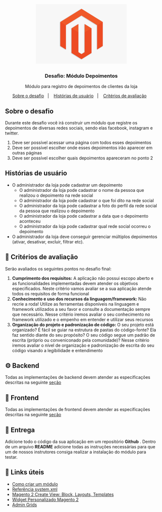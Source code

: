 
<h1 align="center">
  <img alt="Fastfeet" title="Bleez" src="assets/logo.png" width="300px" />
</h1>

<h3 align="center">
  Desafio: Módulo Depoimentos
</h3>

<p align="center">Módulo para registro de depoimentos de clientes da loja</p>

<p align="center">
  <a href="#sobre-o-desafio">Sobre o desafio</a>&nbsp;&nbsp;&nbsp;|&nbsp;&nbsp;&nbsp;
  <a href="#histórias-de-usuário">Histórias de usuário</a>&nbsp;&nbsp;&nbsp;|&nbsp;&nbsp;&nbsp;
  <a href="#pencil-critérios-de-avaliação">Critérios de avaliação</a>&nbsp;&nbsp;&nbsp; <!-- |&nbsp;&nbsp;&nbsp;
<a href="#gear-backend">Backend</a>&nbsp;&nbsp;&nbsp;|&nbsp;&nbsp;&nbsp;
  <a href="#art-frontend">Frontend</a>&nbsp;&nbsp;&nbsp;|&nbsp;&nbsp;&nbsp;
  <a href="#date-entrega">Entrega</a>&nbsp;&nbsp;&nbsp;
</p> -->


## Sobre o desafio
Durante este desafio você irá construir um módulo que registre os depoimentos de diversas redes sociais, sendo elas facebook, instagram e twitter. 
1. Deve ser possível acessar uma página com todos esses depoimentos
2. Deve ser possível escolher onde esses depoimentos irão aparecer em outras páginas
3. Deve ser possível escolher quais depoimentos apareceram  no ponto 2
## Histórias de usuário
* O administrador da loja pode cadastrar um depoimento
	* O administrador da loja pode cadastrar o nome da pessoa que realizou o depoimento na rede social
	* O administrador da loja pode cadastrar o que foi dito na rede social
	* O administrador da loja pode cadastrar a foto do perfil da rede social da pessoa que realizou o depoimento
	* O administrador da loja pode cadastrar a data que o depoimento aconteceu
	* O administrador da loja pode cadastrar qual rede social ocorreu o depoimento
* O administrador da loja deve conseguir gerenciar múltiplos depoimentos (ativar, desativar, excluir, filtrar etc).


## :pencil: Critérios de avaliação
Serão avaliados os seguintes pontos no desafio final:

1. **Cumprimento dos requisitos:** A aplicação não possui escopo aberto e as funcionalidades implementadas devem atender os objetivos especificados. Neste critério vamos avaliar se a sua aplicação atende todos os requisitos de forma funcional
1. **Conhecimento e uso dos recursos da linguagem/framework:** Não recrie a roda! Utilize as ferramentas disponíveis na linguagem e framework utilizados a seu favor e consulte a documentação sempre que necessário. Nesse critério iremos avaliar o seu conhecimento no framework utilizado e o empenho em entender e utilizar seus recursos
1. **Organização do projeto e padronização de código:** O seu projeto está organizado? É fácil se guiar na estrutura de pastas do código-fonte? Ela faz sentido diante do seu propósito? O seu código segue um padrão de escrita (próprio ou conveniconado pela comunidade)? Nesse critério iremos avaliar o nível de organização e padronização de escrita do seu código visando a legibilidade e entendimento
<!-- 1. **Estilização e usabilidade:** Iremos avaliar se a sua aplicação segue o layout proposto e a facilidade em usá-lo -->

## :gear: Backend
Todas as implementações de backend devem atender as especificações descritas na seguinte [seção](backend/README.md)

## :art: Frontend
Todas as implementações de frontend devem atender as especificações descritas na seguinte [seção](frontend/README.md)

## :date: Entrega
Adicione todo o código da sua aplicação em um repositório **Github** . Dentro de um arquivo **README** adicione todas as instruções necessárias para que um de nossos instrutores consiga realizar a instalação do módulo para testar.

## :mega: Links úteis

- [Como criar um módulo](https://devdocs.magento.com/videos/fundamentals/create-a-new-module/)
-  [Referência system.xml](https://devdocs.magento.com/guides/v2.4/config-guide/prod/config-reference-systemxml.html)
- [Magento 2 Create View: Block, Layouts, Templates](https://www.mageplaza.com/magento-2-module-development/view-block-layout-template-magento-2.html)
- [Widget Personalizado Magento 2](https://devdocs.magento.com/guides/v2.4/ext-best-practices/tutorials/custom-widget.html)
- [Admin Grids](https://devdocs.magento.com/guides/v2.4/extension-dev-guide/admin-grid.html)


